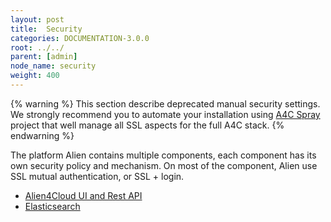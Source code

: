 ```yaml
---
layout: post
title:  Security
categories: DOCUMENTATION-3.0.0
root: ../../
parent: [admin]
node_name: security
weight: 400
---
```


{% warning %}
This section describe deprecated manual security settings. We strongly recommend you to automate your installation using [A4C Spray](https://github.com/alien4cloud/alien4cloud-spray/tree/develop) project that well manage all SSL aspects for the full A4C stack.
{% endwarning %}

The platform Alien contains multiple components, each component has its own security policy and mechanism.
On most of the component, Alien use SSL mutual authentication, or SSL + login.

* [Alien4Cloud UI and Rest API](#/documentation/3.0.0/admin_guide/security_ui_rest.html)
* [Elasticsearch](#/documentation/3.0.0/admin_guide/security_elastic_search.html)
